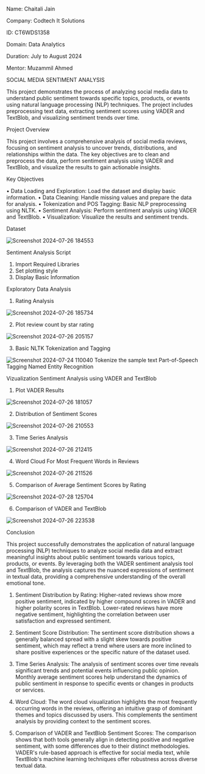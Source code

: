Name: Chaitali Jain

Company: Codtech It Solutions

ID: CT6WDS1358

Domain: Data Analytics

Duration: July to August 2024

Mentor: Muzammil Ahmed


SOCIAL MEDIA SENTIMENT ANALYSIS

This project demonstrates the process of analyzing social media data to understand public sentiment towards specific topics, products, or events using natural language processing (NLP) techniques. The project includes preprocessing text data, extracting sentiment scores using VADER and TextBlob, and visualizing sentiment trends over time.

Project Overview

This project involves a comprehensive analysis of social media reviews, focusing on sentiment analysis to uncover trends, distributions, and relationships within the data. The key objectives are to clean and preprocess the data, perform sentiment analysis using VADER and TextBlob, and visualize the results to gain actionable insights.

Key Objectives

•	Data Loading and Exploration: Load the dataset and display basic information.
•	Data Cleaning: Handle missing values and prepare the data for analysis.
•	Tokenization and POS Tagging: Basic NLP preprocessing using NLTK.
•	Sentiment Analysis: Perform sentiment analysis using VADER and TextBlob.
•	Visualization: Visualize the results and sentiment trends.

Dataset

 ![Screenshot 2024-07-26 184553](https://github.com/user-attachments/assets/c213f5c4-a1ed-461d-850d-d7f1b64d3b32)

Sentiment Analysis Script
1.	Import Required Libraries
2.	Set plotting style
3.	Display Basic Information

Exploratory Data Analysis
1.	Rating Analysis
   
![Screenshot 2024-07-26 185734](https://github.com/user-attachments/assets/c74227dc-2025-4a3f-88a6-75aead9cedf7)

2.	Plot review count by star rating
   
 ![Screenshot 2024-07-26 205157](https://github.com/user-attachments/assets/755d14cc-4c75-4ac8-b304-6daa67c42e47)

3.	 Basic NLTK Tokenization and Tagging

![Screenshot 2024-07-24 110040](https://github.com/user-attachments/assets/530d8ea1-8066-42ac-bd16-0ea0389770ca)
Tokenize the sample text
Part-of-Speech Tagging
Named Entity Recognition


Vizualization
Sentiment Analysis using VADER and TextBlob

1.	Plot VADER Results
   
 ![Screenshot 2024-07-26 181057](https://github.com/user-attachments/assets/cdd38e21-3d69-4df9-aa38-a04f7844bf18)

2.	 Distribution of Sentiment Scores
   
 ![Screenshot 2024-07-26 210553](https://github.com/user-attachments/assets/7c3a2415-cba0-4311-9247-9c523be362c8)

3.	Time Series Analysis

 ![Screenshot 2024-07-26 212415](https://github.com/user-attachments/assets/1a845404-e375-4396-9b8f-5e33a12e00e4)
 
4.	Word Cloud For Most Frequent Words in Reviews
   
   ![Screenshot 2024-07-26 211526](https://github.com/user-attachments/assets/3cdfa9bb-7853-4867-a64e-3b0028e8ed32)

 
5.	Comparison of Average Sentiment Scores by Rating
    
 ![Screenshot 2024-07-28 125704](https://github.com/user-attachments/assets/07a4a2be-3b9f-4b5c-ac00-ad2893790a1b)


6.	Comparison of VADER and TextBlob
    
 ![Screenshot 2024-07-26 223538](https://github.com/user-attachments/assets/f9095a87-52c1-4f6c-80e7-06f1357ffa07)


Conclusion

This project successfully demonstrates the application of natural language processing (NLP) techniques to analyze social media data and extract meaningful insights about public sentiment towards various topics, products, or events. By leveraging both the VADER sentiment analysis tool and TextBlob, the analysis captures the nuanced expressions of sentiment in textual data, providing a comprehensive understanding of the overall emotional tone.

1.	Sentiment Distribution by Rating: Higher-rated reviews show more positive sentiment, indicated by higher compound scores in VADER and higher polarity scores in TextBlob. Lower-rated reviews have more negative sentiment, highlighting the correlation between user satisfaction and expressed sentiment.
   
2.	Sentiment Score Distribution: The sentiment score distribution shows a generally balanced spread with a slight skew towards positive sentiment, which may reflect a trend where users are more inclined to share positive experiences or the specific nature of the dataset used.
   
3.	Time Series Analysis: The analysis of sentiment scores over time reveals significant trends and potential events influencing public opinion. Monthly average sentiment scores help understand the dynamics of public sentiment in response to specific events or changes in products or services.
   
4.	Word Cloud: The word cloud visualization highlights the most frequently occurring words in the reviews, offering an intuitive grasp of dominant themes and topics discussed by users. This complements the sentiment analysis by providing context to the sentiment scores.
   
5.	Comparison of VADER and TextBlob Sentiment Scores: The comparison shows that both tools generally align in detecting positive and negative sentiment, with some differences due to their distinct methodologies. VADER's rule-based approach is effective for social media text, while TextBlob's machine learning techniques offer robustness across diverse textual data.
